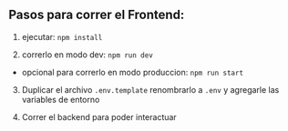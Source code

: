 ## Pasos para correr el Frontend:

1) ejecutar: `npm install`

2) correrlo en modo dev: `npm run dev`

- opcional para correrlo en modo produccion: `npm run start`

3) Duplicar el archivo `.env.template` renombrarlo a `.env` y agregarle las variables de entorno

4) Correr el backend para poder interactuar